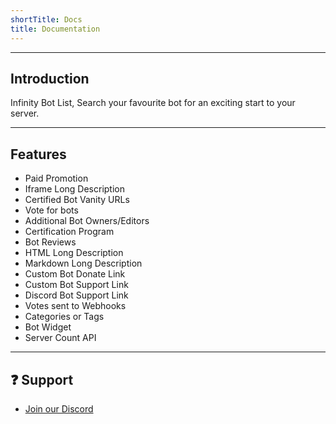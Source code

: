 ```yaml
---
shortTitle: Docs
title: Documentation
---
```


<Overview />

---

## Introduction
Infinity Bot List, Search your favourite bot for an exciting start to your server.

---

## Features
* Paid Promotion
* Iframe Long Description
* Certified Bot Vanity URLs
* Vote for bots
* Additional Bot Owners/Editors
* Certification Program
* Bot Reviews
* HTML Long Description
* Markdown Long Description
* Custom Bot Donate Link
* Custom Bot Support Link
* Discord Bot Support Link
* Votes sent to Webhooks
* Categories or Tags
* Bot Widget
* Server Count API


---

## ❓ Support
* [Join our Discord](https://infinitybotlist.com/discord)

